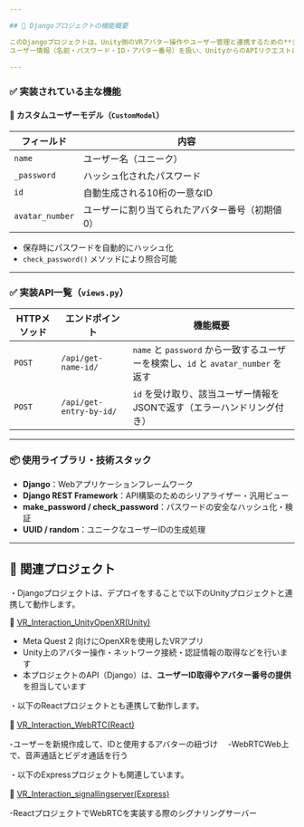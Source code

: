 ```yaml
---

## 🧩 Djangoプロジェクトの機能概要

このDjangoプロジェクトは、Unity側のVRアバター操作やユーザー管理と連携するための**シンプルな認証・情報取得用APIサーバー**です。  
ユーザー情報（名前・パスワード・ID・アバター番号）を扱い、UnityからのAPIリクエストに応じてデータを返す機能を備えています。

---
```


### ✅ 実装されている主な機能

#### 🔹 カスタムユーザーモデル（`CustomModel`）

| フィールド        | 内容                                           |
|------------------|------------------------------------------------|
| `name`           | ユーザー名（ユニーク）                         |
| `_password`      | ハッシュ化されたパスワード                     |
| `id`             | 自動生成される10桁の一意なID                   |
| `avatar_number`  | ユーザーに割り当てられたアバター番号（初期値0）|

- 保存時にパスワードを自動的にハッシュ化
- `check_password()` メソッドにより照合可能

---

### ✅ 実装API一覧（`views.py`）

| HTTPメソッド | エンドポイント               | 機能概要                                                             |
|--------------|-------------------------------|----------------------------------------------------------------------|
| `POST`       | `/api/get-name-id/`           | `name` と `password` から一致するユーザーを検索し、`id` と `avatar_number` を返す |
| `POST`       | `/api/get-entry-by-id/`       | `id` を受け取り、該当ユーザー情報をJSONで返す（エラーハンドリング付き） |

---

### 📦 使用ライブラリ・技術スタック

- **Django**：Webアプリケーションフレームワーク
- **Django REST Framework**：API構築のためのシリアライザー・汎用ビュー
- **make_password / check_password**：パスワードの安全なハッシュ化・検証
- **UUID / random**：ユニークなユーザーIDの生成処理

---


## 🔗 関連プロジェクト

・Djangoプロジェクトは、デプロイをすることで以下のUnityプロジェクトと連携して動作します。

📁 [VR_Interaction_UnityOpenXR(Unity)](https://github.com/NK-kimiya/VR_Interaction_UnityOpenXR)

- Meta Quest 2 向けにOpenXRを使用したVRアプリ
- Unity上のアバター操作・ネットワーク接続・認証情報の取得などを行います
- 本プロジェクトのAPI（Django）は、**ユーザーID取得やアバター番号の提供**を担当しています

・以下のReactプロジェクトとも連携して動作します。　

📁 [VR_Interaction_WebRTC(React)](https://github.com/NK-kimiya/VR_Interaction_WebRTC)　

-ユーザーを新規作成して、IDと使用するアバターの紐づけ　
-WebRTCWeb上で、音声通話とビデオ通話を行う

・以下のExpressプロジェクトも関連しています。　

📁 [VR_Interaction_signallingserver(Express)](https://github.com/NK-kimiya/VR_Interaction_signallingserver)　　

-ReactプロジェクトでWebRTCを実装する際のシグナリングサーバー





